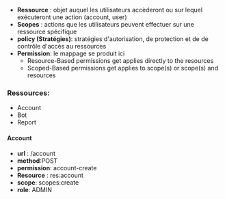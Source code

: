 


- **Ressource** : objet auquel les utilisateurs accèderont ou sur lequel exécuteront une action (account, user)
- **Scopes** : actions que les utilisateurs peuvent effectuer sur une ressource spécifique 
- **policy (Stratégies)**: stratégies d'autorisation, de protection et de de contrôle d'accès
au ressources 
- **Permission**: le mappage se produit ici
   - Resource-Based permissions get applies directly to the resources
   - Scoped-Based permissions get applies to scope(s) or scope(s) and resources

### Ressources:
 - Account
 - Bot
 - Report

#### Account 
- **url** : /account  
- **method**:POST  
- **permission**: account-create
- **Resource** : res:account
- **scope**: scopes:create
- **role**: ADMIN


